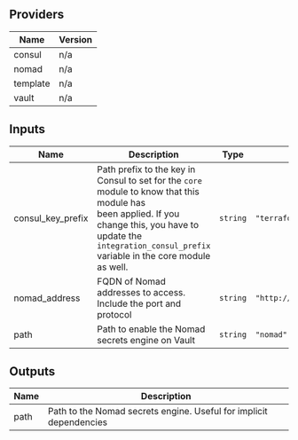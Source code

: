 ## Providers

| Name | Version |
|------|---------|
| consul | n/a |
| nomad | n/a |
| template | n/a |
| vault | n/a |

## Inputs

| Name | Description | Type | Default | Required |
|------|-------------|------|---------|:-----:|
| consul\_key\_prefix | Path prefix to the key in Consul to set for the `core` module to know that this module has<br>        been applied. If you change this, you have to update the<br>        `integration_consul_prefix` variable in the core module as well. | `string` | `"terraform/"` | no |
| nomad\_address | FQDN of Nomad addresses to access. Include the port and protocol | `string` | `"http://nomad.service.consul:4646"` | no |
| path | Path to enable the Nomad secrets engine on Vault | `string` | `"nomad"` | no |

## Outputs

| Name | Description |
|------|-------------|
| path | Path to the Nomad secrets engine. Useful for implicit dependencies |

